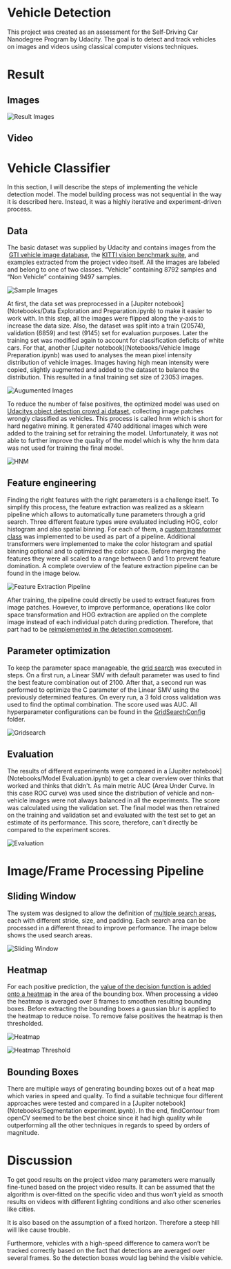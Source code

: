 # Vehicle Detection
This project was created as an assessment for the Self-Driving Car Nanodegree Program by Udacity. The goal is to detect and track vehicles on images and videos using classical computer visions techniques. 

# Result

## Images

![Result Images](output_images/result_images.png)

## Video

# Vehicle Classifier
In this section, I will describe the steps of implementing the vehicle detection model. The model building process was not sequential in the way it is described here. Instead, it was a highly iterative and experiment-driven process. 

## Data
The basic dataset was supplied by Udacity and contains images from the  [GTI vehicle image database](https://www.gti.ssr.upm.es/data/), the [KITTI vision benchmark suite](http://www.cvlibs.net/datasets/kitti/), and examples extracted from the project video itself. All the images are labeled and belong to one of two classes. “Vehicle” containing 8792 samples and “Non Vehicle” containing 9497 samples.

![Sample Images](output_images/dataset.png)

At first, the data set was preprocessed in a [Jupiter notebook](Notebooks/Data Exploration and Preparation.ipynb) to make it easier to work with. In this step, all the images were flipped along the y-axis to increase the data size. Also, the dataset was split into a train (20574), validation (6859) and test (9145) set for evaluation purposes.
Later the training set was modified again to account for classification deficits of white cars. For that, another [Jupiter notebook](Notebooks/Vehicle Image Preparation.ipynb) was used to analyses the mean pixel intensity distribution of vehicle images. Images having high mean intensity were copied, slightly augmented and added to the dataset to balance the distribution. This resulted in a final training set size of 23053 images.

![Augumented Images](output_images/augumented.png)

To reduce the number of false positives, the optimized model was used on [Udacitys object detection crowd ai dataset](https://github.com/udacity/self-driving-car/tree/master/annotations), collecting image patches wrongly classified as vehicles. This process is called hnm which is short for hard negative mining. It generated 4740 additional images which were added to the training set for retraining the model. Unfortunately, it was not able to further improve the quality of the model which is why the hnm data was not used for training the final model.

![HNM](output_images/neg_mining.jpeg)

## Feature engineering
Finding the right features with the right parameters is a challenge itself. To simplify this process, the feature extraction was realized as a sklearn pipeline which allows to automatically tune parameters through a grid search.  Three different feature types were evaluated including HOG, color histogram and also spatial binning. For each of them, a [custom transformer class](VehicleTracking/FeatureExtractionPipeline.py) was implemented to be used as part of a pipeline. Additional transformers were implemented to make the color histogram and spatial binning optional and to optimized the color space. Before merging the features they were all scaled to a range between 0 and 1 to prevent feature domination. A complete overview of the feature extraction pipeline can be found in the image below.

![Feature Extraction Pipeline](docs/FeatureExtraction.png)

After training, the pipeline could directly be used to extract features from image patches. However, to improve performance, operations like color space transformation and HOG extraction are applied on the complete image instead of each individual patch during prediction. Therefore, that part had to be [reimplemented in the detection component](VehicleTracking/CarDetector.py).

## Parameter optimization
To keep the parameter space manageable, the [grid search](VehicleTracking/TrainSVM.py) was executed in steps. On a first run, a Linear SMV with default parameter was used to find the best feature combination out of 2100. After that, a second run was performed to optimize the C parameter of the Linear SMV using the previously determined features. On every run, a 3 fold cross validation was used to find the optimal combination. The score used was AUC. All hyperparameter configurations can be found in the [GridSearchConfig](VehicleTracking/GridSearchConfig/) folder.

![Gridsearch](output_images/cv.jpg)

## Evaluation
The results of different experiments were compared in a [Jupiter notebook](Notebooks/Model Evaluation.ipynb) to get a clear overview over thinks that worked and thinks that didn't. As main metric AUC (Area Under Curve. In this case ROC curve) was used since the distribution of vehicle and non-vehicle images were not always balanced in all the experiments. The score was calculated using the validation set. The final model was then retrained on the training and validation set and evaluated with the test set to get an estimate of its performance.  This score, therefore, can’t directly be compared to the experiment scores.

![Evaluation](output_images/model_evaluation.png)

# Image/Frame Processing Pipeline
## Sliding Window
The system was designed to allow the definition of [multiple search areas](VehicleTracking/CarDetector.py), each with different stride, size, and padding. Each search area can be processed in a different thread to improve performance. The image below shows the used search areas.

![Sliding Window](output_images/windows_images.png)

## Heatmap
For each positive prediction, the [value of the decision function is added onto a heatmap](VehicleTracking/CarDetector.py) in the area of the bounding box. When processing a video the heatmap is averaged over 8 frames to smoothen resulting bounding boxes. Before extracting the bounding boxes a gaussian blur is applied to the heatmap to reduce noise. To remove false positives the heatmap is then thresholded.

![Heatmap](output_images/heat_images.png)

![Heatmap Threshold](output_images/thresh_heat_images.png)

## Bounding Boxes
There are multiple ways of generating bounding boxes out of a heat map which varies in speed and quality. To find a suitable technique four different approaches were tested and compared in a [Jupiter notebook](Notebooks/Segmentation experiment.ipynb). In the end, findContour from openCV seemed to be the best choice since it had high quality while outperforming all the other techniques in regards to speed by orders of magnitude.

# Discussion
To get good results on the project video many parameters were manually fine-tuned based on the project video results.  It can be assumed that the algorithm is over-fitted on the specific video and thus won’t yield as smooth results on videos with different lighting conditions and also other sceneries like cities.

It is also based on the assumption of a fixed horizon. Therefore a steep hill will like cause trouble.

Furthermore, vehicles with a high-speed difference to camera won’t be tracked correctly based on the fact that detections are averaged over several frames. So the detection boxes would lag behind the visible vehicle.
